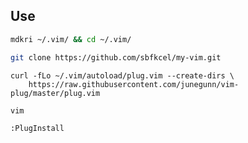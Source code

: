 ## Use

```bash
mdkri ~/.vim/ && cd ~/.vim/

git clone https://github.com/sbfkcel/my-vim.git
```

```Install
curl -fLo ~/.vim/autoload/plug.vim --create-dirs \
    https://raw.githubusercontent.com/junegunn/vim-plug/master/plug.vim

vim

:PlugInstall
```






